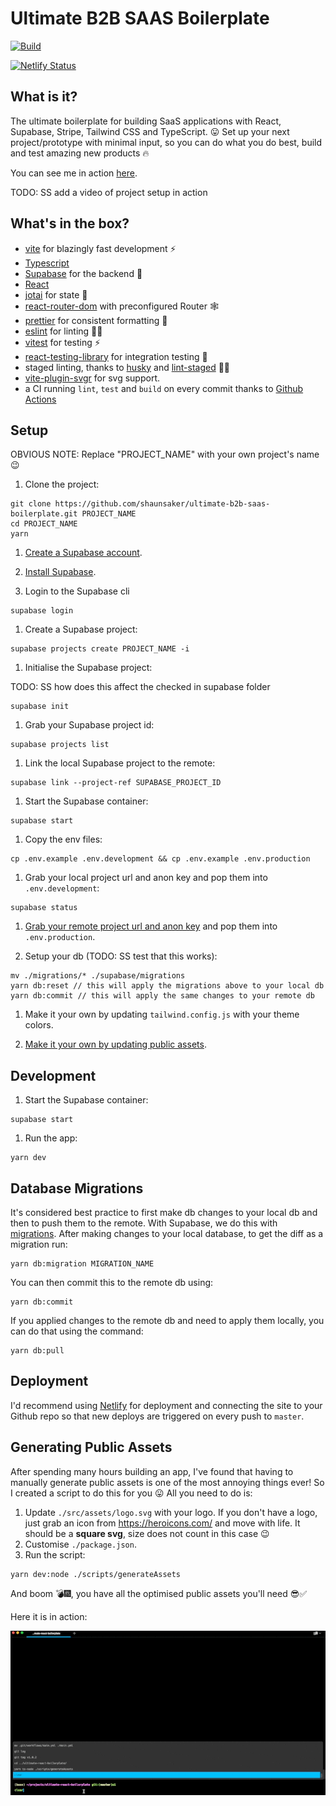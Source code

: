 # Ultimate B2B SAAS Boilerplate

[![Build](https://github.com/shaunsaker/ultimate-b2b-saas-boilerplate/actions/workflows/build.yml/badge.svg)](https://github.com/shaunsaker/ultimate-b2b-saas-boilerplate/actions/workflows/build.yml)

[![Netlify Status](https://api.netlify.com/api/v1/badges/c8c1ba1d-4e53-4628-bbc5-dfb539f1fca1/deploy-status)](https://app.netlify.com/sites/stunning-manatee-5e7d37/deploys)

## What is it?

The ultimate boilerplate for building SaaS applications with React, Supabase, Stripe, Tailwind CSS and TypeScript. 😛 Set up your next project/prototype with minimal input, so you can do what you do best, build and test amazing new products 🔥

You can see me in action [here](https://ultimate-b2b-saas-boilerplate.netlify.app/).

TODO: SS add a video of project setup in action

## What's in the box?

- [vite](https://vitejs.dev/) for blazingly fast development ⚡️
- [Typescript](https://www.typescriptlang.org/)
- [Supabase](https://supabase.com/) for the backend 💾
- [React](https://reactjs.org/)
- [jotai](https://jotai.org/) for state 👻
- [react-router-dom](https://reactrouter.com/en/main) with preconfigured Router 🕸
- [prettier](https://prettier.io/) for consistent formatting 🎨
- [eslint](https://eslint.org/) for linting 🕵️‍♂️
- [vitest](https://github.com/vitest-dev/vitest) for testing ⚡️
- [react-testing-library](https://testing-library.com/docs/react-testing-library/intro/) for integration testing 🐙
- staged linting, thanks to [husky](https://github.com/typicode/husky) and [lint-staged](https://github.com/okonet/lint-staged) 🚫💩
- [vite-plugin-svgr](https://github.com/pd4d10/vite-plugin-svgr) for svg support.
- a CI running `lint`, `test` and `build` on every commit thanks to [Github Actions](https://github.com/features/actions)

## Setup

OBVIOUS NOTE: Replace "PROJECT_NAME" with your own project's name 😉

1. Clone the project:

```
git clone https://github.com/shaunsaker/ultimate-b2b-saas-boilerplate.git PROJECT_NAME
cd PROJECT_NAME
yarn
```

1. [Create a Supabase account](https://supabase.com/dashboard/sign-up).

1. [Install Supabase](https://supabase.com/docs/guides/cli#installation).

1. Login to the Supabase cli

```
supabase login
```

1. Create a Supabase project:

```
supabase projects create PROJECT_NAME -i
```

1. Initialise the Supabase project:

TODO: SS how does this affect the checked in supabase folder

```
supabase init
```

1. Grab your Supabase project id:

```
supabase projects list
```

1. Link the local Supabase project to the remote:

```
supabase link --project-ref SUPABASE_PROJECT_ID
```

1. Start the Supabase container:

```
supabase start
```

1. Copy the env files:

```
cp .env.example .env.development && cp .env.example .env.production
```

1. Grab your local project url and anon key and pop them into `.env.development`:

```
supabase status
```

1. [Grab your remote project url and anon key](https://app.supabase.com/project/_/settings/api) and pop them into `.env.production`.

1. Setup your db (TODO: SS test that this works):

```
mv ./migrations/* ./supabase/migrations
yarn db:reset // this will apply the migrations above to your local db
yarn db:commit // this will apply the same changes to your remote db
```

1. Make it your own by updating `tailwind.config.js` with your theme colors.

1. [Make it your own by updating public assets](#generating-public-assets).

## Development

1. Start the Supabase container:

```
supabase start
```

1. Run the app:

```
yarn dev
```

## Database Migrations

It's considered best practice to first make db changes to your local db and then to push them to the remote. With Supabase, we do this with [migrations](https://supabase.com/docs/guides/getting-started/local-development#database-migrations). After making changes to your local database, to get the diff as a migration run:

```
yarn db:migration MIGRATION_NAME
```

You can then commit this to the remote db using:

```
yarn db:commit
```

If you applied changes to the remote db and need to apply them locally, you can do that using the command:

```
yarn db:pull
```

## Deployment

I'd recommend using [Netlify](netlify.com) for deployment and connecting the site to your Github repo so that new deploys are triggered on every push to `master`.

## Generating Public Assets

After spending many hours building an app, I've found that having to manually generate public assets is one of the most annoying things ever! So I created a script to do this for you 😛 All you need to do is:

1. Update `./src/assets/logo.svg` with your logo. If you don't have a logo, just grab an icon from https://heroicons.com/ and move with life. It should be a **square svg**, size does not count in this case 😉
1. Customise `./package.json`.
1. Run the script:

```
yarn dev:node ./scripts/generateAssets
```

And boom 💣🎆, you have all the optimised public assets you'll need 😎✅

Here it is in action:

![Generating assets](https://github.com/shaunsaker/ultimate-react-boilerplate/blob/master/assets/generate-assets.gif?raw=true)
